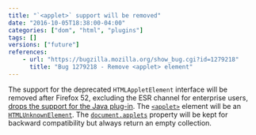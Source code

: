 ```yaml
---
title: "`<applet>` support will be removed"
date: "2016-10-05T18:38:00-04:00"
categories: ["dom", "html", "plugins"]
tags: []
versions: ["future"]
references:
    - url: "https://bugzilla.mozilla.org/show_bug.cgi?id=1279218"
      title: "Bug 1279218 - Remove <applet> element"
---
```

The support for the deprecated `HTMLAppletElement` interface will be removed after Firefox 52, excluding the ESR channel for enterprise users, [drops the support for the Java plug-in](https://www.fxsitecompat.com/en-CA/docs/2016/plug-in-support-has-been-dropped-other-than-flash/). The [`<applet>`](https://developer.mozilla.org/en-US/docs/Web/HTML/Element/applet) element will be an [`HTMLUnknownElement`](https://developer.mozilla.org/en-US/docs/Web/API/HTMLUnknownElement). The [`document.applets`](https://developer.mozilla.org/en-US/docs/Web/API/Document/applets) property will be kept for backward compatibility but always return an empty collection.
